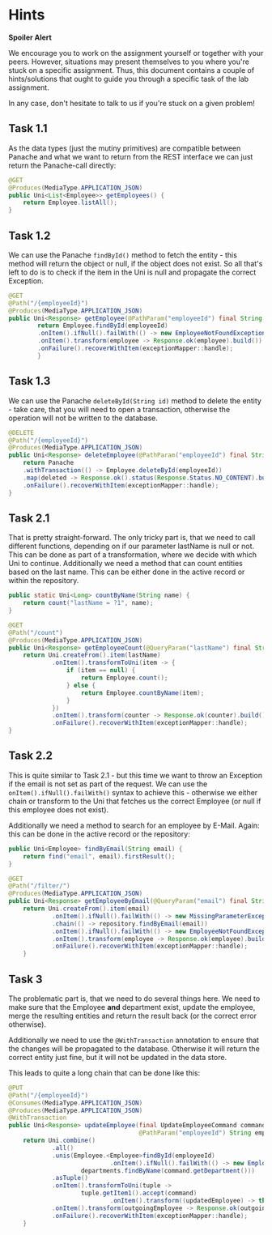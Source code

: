 # Hints

**Spoiler Alert**

We encourage you to work on the assignment yourself or together with your peers. However, situations may present themselves to you where you're stuck on a specific assignment. Thus, this document contains a couple of hints/solutions that ought to guide you through a specific task of the lab assignment.

In any case, don't hesitate to talk to us if you're stuck on a given problem!


## Task 1.1

As the data types (just the mutiny primitives) are compatible between Panache and what we want to return from the REST interface we can just return the Panache-call directly:

```java
@GET
@Produces(MediaType.APPLICATION_JSON)
public Uni<List<Employee>> getEmployees() {
    return Employee.listAll();
}
```

## Task 1.2

We can use the Panache `findById()` method to fetch the entity - this method will return the object or null, if the object does not exist. So all that's left to do is to check if the item in the Uni is null and propagate the correct Exception.

```java
@GET
@Path("/{employeeId}")
@Produces(MediaType.APPLICATION_JSON)
public Uni<Response> getEmployee(@PathParam("employeeId") final String employeeId) {
        return Employee.findById(employeeId)
        .onItem().ifNull().failWith(() -> new EmployeeNotFoundException(employeeId))
        .onItem().transform(employee -> Response.ok(employee).build())
        .onFailure().recoverWithItem(exceptionMapper::handle);
        }
```


## Task 1.3

We can use the Panache `deleteById(String id)` method to delete the entity - take care, that you will need to open a transaction, otherwise the operation will not be written to the database.

```java
@DELETE
@Path("/{employeeId}")
@Produces(MediaType.APPLICATION_JSON)
public Uni<Response> deleteEmployee(@PathParam("employeeId") final String employeeId) {
    return Panache
    .withTransaction(() -> Employee.deleteById(employeeId))
    .map(deleted -> Response.ok().status(Response.Status.NO_CONTENT).build())
    .onFailure().recoverWithItem(exceptionMapper::handle);
}
```


## Task 2.1

That is pretty straight-forward. The only tricky part is, that we need to call different functions, depending on if our parameter lastName is null or not. This can be done as part of a transformation, where we decide with which Uni to continue. Additionally we need a method that can count entities based on the last name. This can be either done in the active record or within the repository.

```java
public static Uni<Long> countByName(String name) {
    return count("lastName = ?1", name);
}
```

```java 
@GET
@Path("/count")
@Produces(MediaType.APPLICATION_JSON)
public Uni<Response> getEmployeeCount(@QueryParam("lastName") final String lastName) {
    return Uni.createFrom().item(lastName)
            .onItem().transformToUni(item -> {
                if (item == null) {
                    return Employee.count();
                } else {
                    return Employee.countByName(item);
                }
            })
            .onItem().transform(counter -> Response.ok(counter).build())
            .onFailure().recoverWithItem(exceptionMapper::handle);
}
```


## Task 2.2

This is quite similar to Task 2.1 - but this time we want to throw an Exception if the email is not set as part of the request. We can use the `onItem().ifNull().failWith()` syntax to achieve this - otherwise we either chain or transform to the Uni that fetches us the correct Employee (or null if this employee does not exist).

Additionally we need a method to search for an employee by E-Mail. Again: this can be done in the active record or the repository:

```java
public Uni<Employee> findByEmail(String email) {
    return find("email", email).firstResult();
}
```

```java
@GET
@Path("/filter/")
@Produces(MediaType.APPLICATION_JSON)
public Uni<Response> getEmployeeByEmail(@QueryParam("email") final String email) {
    return Uni.createFrom().item(email)
            .onItem().ifNull().failWith(() -> new MissingParameterException("Missing mandatory parameter E-Mail"))
            .chain(() -> repository.findByEmail(email))
            .onItem().ifNull().failWith(() -> new EmployeeNotFoundException(email))
            .onItem().transform(employee -> Response.ok(employee).build())
            .onFailure().recoverWithItem(exceptionMapper::handle);
    }
```


## Task 3

The problematic part is, that we need to do several things here. We need to make sure that the Employee **and** department exist, update the employee, merge the resulting entities and return the result back (or the correct error otherwise).

Additionally we need to use the `@WithTransaction` annotation to ensure that the changes will be propagated to the database. Otherwise it will return the correct entity just fine, but it will not be updated in the data store.

This leads to quite a long chain that can be done like this:

```java
@PUT
@Path("/{employeeId}")
@Consumes(MediaType.APPLICATION_JSON)
@Produces(MediaType.APPLICATION_JSON)
@WithTransaction
public Uni<Response> updateEmployee(final UpdateEmployeeCommand command,
                                    @PathParam("employeeId") String employeeId) {
    return Uni.combine()
            .all()
            .unis(Employee.<Employee>findById(employeeId)
                            .onItem().ifNull().failWith(() -> new EmployeeNotFoundException(employeeId)),
                    departments.findByName(command.getDepartment()))
            .asTuple()
            .onItem().transformToUni(tuple ->
                    tuple.getItem1().accept(command)
                            .onItem().transform((updatedEmployee) -> this.merge(updatedEmployee, tuple.getItem2())))
            .onItem().transform(outgoingEmployee -> Response.ok(outgoingEmployee).status(Response.Status.OK).build())
            .onFailure().recoverWithItem(exceptionMapper::handle);
    }
```